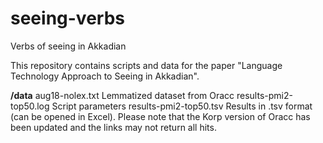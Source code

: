 # seeing-verbs
Verbs of seeing in Akkadian

This repository contains scripts and data for the paper "Language Technology Approach to Seeing in Akkadian".

**/data**
aug18-nolex.txt
     Lemmatized dataset from Oracc
results-pmi2-top50.log
     Script parameters
results-pmi2-top50.tsv
     Results in .tsv format (can be opened in Excel). Please note that the Korp version of Oracc has been updated and the links may not return all hits.
